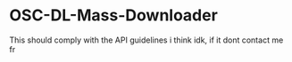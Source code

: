 # OSC-DL-Mass-Downloader
This should comply with the API guidelines i think idk, if it dont contact me fr
